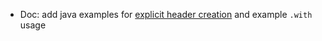 * Doc: add java examples for [explicit header creation](HTTP/header#explicit-header) and example `.with` usage